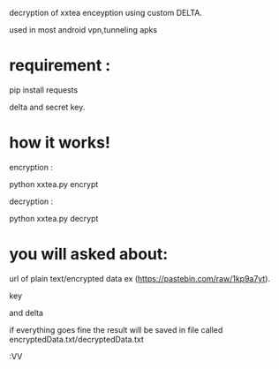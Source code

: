 decryption of xxtea enceyption using custom DELTA.

used in most android vpn,tunneling apks

# requirement :

pip install requests

delta and secret key.

# how it works!

encryption :

python xxtea.py encrypt

decryption :

python xxtea.py decrypt 

# you will asked about:


url of plain text/encrypted data ex (https://pastebin.com/raw/1kp9a7yt).

key 

and delta 


if everything goes fine the result will be saved in file called encryptedData.txt/decryptedData.txt

:VV
